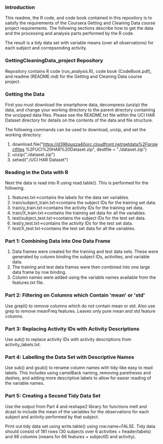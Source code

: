 ### Introduction
This readme, the R code, and code book contained in this repository is to 
satisfy the requirements of the Coursera Getting and Cleaning Data course
project requirements. The following sections describe how to get the data and 
the processing and analysis parts performed by the R code.

The result is a tidy data set with variable means (over all observations) 
for each subject and correpsonding activity.

### GettingCleaningData_project Repository
Repository contains R code (run_analysis.R), code book (CodeBook.pdf), and
readme (README.md) for the Getting and Cleaning Data course project.

### Getting the Data
First you must download the smartphone data, decompress (unzip) the data, and
change your working directory to the parent directory containing the unzipped
data files. Please see the README.txt file within the UCI HAR Dataset directory
for details on the contents of the data and file structure.

The following commands can be used to download, unzip, and set the working
directory:

1.  download.file("https://d396qusza40orc.cloudfront.net/getdata%2Fprojectfiles
%2FUCI%20HAR%20Dataset.zip", destfile = "./dataset.zip")
2.  unzip("./dataset.zip")
3.  setwd("./UCI HAR Dataset")

### Reading in the Data with R
Next the data is read into R using read.table(). This is performed for the
following.
1.  features.txt->contains the labels for the data set variables.
2.  train/subject_train.txt->contains the subject IDs for the training set data.
3.  train/y_train.txt->contains the activity IDs for the training set data.
4.  train/X_train.txt->contains the training set data for all the variables.
5.  test/subject_test.txt->contains the subject IDs for the test set data.
6.  test/y_test.txt->contains the activity IDs for the test set data.
7.  test/X_test.txt->contains the test set data for all the variables.

### Part 1: Combining Data into One Data Frame
1.  Data frames were created for the training and test data sets. These were
generated by column binding the subject IDs, activities, and variable data.
2.  The training and test data frames were then combined into one large data frame
by row binding.
3.  Column names were added using the variable names available from the features.txt
file.

### Part 2: Filtering on Columns which Contain 'mean' or 'std'
Use grepl() to remove columns which do not contain mean or std. Also use grep
to remove meanFreq features. Leaves only pure mean and std feature columns.

### Part 3: Replacing Activity IDs with Activity Descriptions 
Use sub() to replace activity IDs with activity descriptions from
activity_labels.txt.

### Part 4: Labelling the Data Set with Descriptive Names
Use sub() and gsub() to rename column names with tidy-like easy to read labels.
This includes using camelBack naming, removing paretheses and dashes, and
adding more descriptive labels to allow for easier reading of the variable names.

### Part 5: Creating a Second Tidy Data Set
Use the output from Part 4 and reshape2 library for functions melt and dcast to 
include the mean of the variables for the observations for each subject
and activity performed by that subject.

Print out tidy data set using write.table() using row.name=FALSE. Tidy
data should consist of 181 rows (30 subjects over 6 activities + header/labels)
and 68 columns (means for 66 features + subjectID and activity). 
